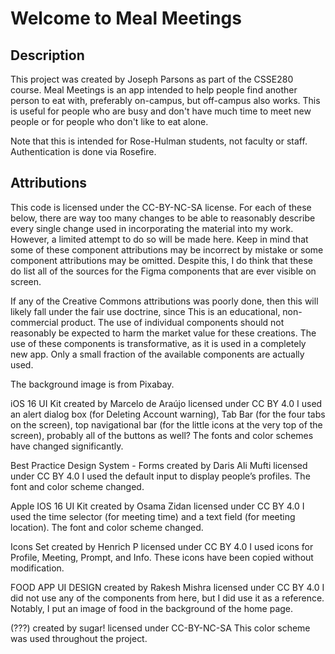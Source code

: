 # Welcome to Meal Meetings

## Description
This project was created by Joseph Parsons as part of the CSSE280 course. Meal Meetings is an app intended to help people find another person to eat with, preferably on-campus, but off-campus also works. This is useful for people who are busy and don't have much time to meet new people or for people who don't like to eat alone.

Note that this is intended for Rose-Hulman students, not faculty or staff. Authentication is done via Rosefire.

## Attributions
This code is licensed under the CC-BY-NC-SA license. For each of these below, there are way too many changes to be able to reasonably describe every single change used in incorporating the material into my work. However, a limited attempt to do so will be made here. Keep in mind that some of these component attributions may be incorrect by mistake or some component attributions may be omitted. Despite this, I do think that these do list all of the sources for the Figma components that are ever visible on screen.

If any of the Creative Commons attributions was poorly done, then this will likely fall under the fair use doctrine, since
This is an educational, non-commercial product.
The use of individual components should not reasonably be expected to harm the market value for these creations.
The use of these components is transformative, as it is used in a completely new app.
Only a small fraction of the available components are actually used.

The background image is from Pixabay.

iOS 16 UI Kit created by Marcelo de Araújo licensed under CC BY 4.0
I used an alert dialog box (for Deleting Account warning), Tab Bar (for the four tabs on the screen), top navigational bar (for the little icons at the very top of the screen), probably all of the buttons as well? The fonts and color schemes have changed significantly.
 
Best Practice Design System - Forms created by Daris Ali Mufti licensed under CC BY 4.0
I used the default input to display people’s profiles. The font and color scheme changed.
 
Apple IOS 16 UI Kit created by Osama Zidan licensed under CC BY 4.0
I used the time selector (for meeting time) and a text field (for meeting location). The font and color scheme changed.
 
Icons Set created by Henrich P licensed under CC BY 4.0
I used icons for Profile, Meeting, Prompt, and Info. These icons have been copied without modification.
 
FOOD APP UI DESIGN created by Rakesh Mishra licensed under CC BY 4.0
I did not use any of the components from here, but I did use it as a reference. Notably, I put an image of food in the background of the home page.
 
(???) created by sugar! licensed under CC-BY-NC-SA
This color scheme was used throughout the project.


